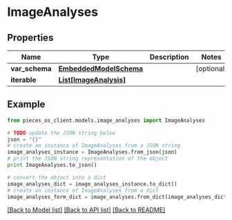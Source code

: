 # ImageAnalyses


## Properties
Name | Type | Description | Notes
------------ | ------------- | ------------- | -------------
**var_schema** | [**EmbeddedModelSchema**](EmbeddedModelSchema.md) |  | [optional] 
**iterable** | [**List[ImageAnalysis]**](ImageAnalysis.md) |  | 

## Example

```python
from pieces_os_client.models.image_analyses import ImageAnalyses

# TODO update the JSON string below
json = "{}"
# create an instance of ImageAnalyses from a JSON string
image_analyses_instance = ImageAnalyses.from_json(json)
# print the JSON string representation of the object
print ImageAnalyses.to_json()

# convert the object into a dict
image_analyses_dict = image_analyses_instance.to_dict()
# create an instance of ImageAnalyses from a dict
image_analyses_form_dict = image_analyses.from_dict(image_analyses_dict)
```
[[Back to Model list]](../README.md#documentation-for-models) [[Back to API list]](../README.md#documentation-for-api-endpoints) [[Back to README]](../README.md)


